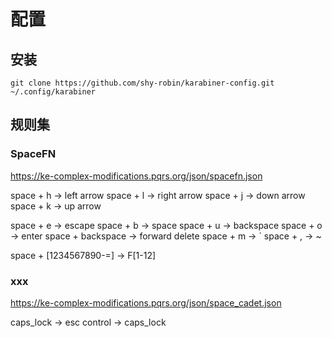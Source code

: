 # 配置

## 安装

`git clone https://github.com/shy-robin/karabiner-config.git ~/.config/karabiner`

## 规则集

### SpaceFN

<https://ke-complex-modifications.pqrs.org/json/spacefn.json>

space + h -> left arrow
space + l -> right arrow
space + j -> down arrow
space + k -> up arrow

space + e -> escape
space + b -> space
space + u -> backspace
space + o -> enter
space + backspace -> forward delete
space + m -> `
space + , -> ~

space + [1234567890-=] -> F[1-12]

### xxx

<https://ke-complex-modifications.pqrs.org/json/space_cadet.json>

caps_lock -> esc
control -> caps_lock
